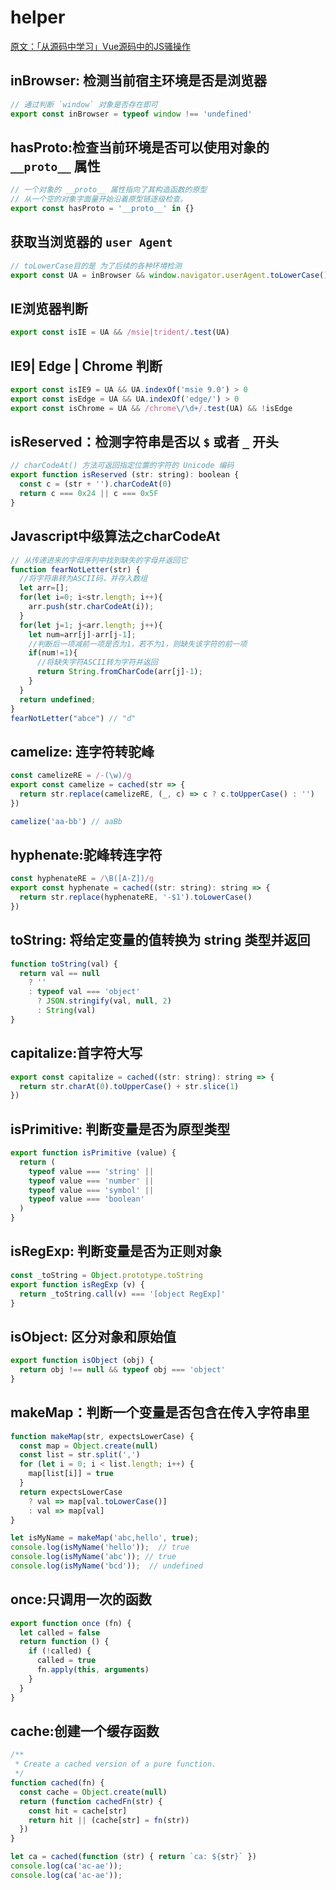 # helper

[原文：「从源码中学习」Vue源码中的JS骚操作](https://juejin.im/post/5c73554cf265da2de33f2a32)

## inBrowser: 检测当前宿主环境是否是浏览器

```js
// 通过判断 `window` 对象是否存在即可
export const inBrowser = typeof window !== 'undefined'
```

## hasProto:检查当前环境是否可以使用对象的 `__proto__` 属性

```js
// 一个对象的 __proto__ 属性指向了其构造函数的原型
// 从一个空的对象字面量开始沿着原型链逐级检查。
export const hasProto = '__proto__' in {}
```

## 获取当浏览器的 `user Agent`

```js
// toLowerCase目的是 为了后续的各种环境检测
export const UA = inBrowser && window.navigator.userAgent.toLowerCase()
```

## IE浏览器判断

```js
export const isIE = UA && /msie|trident/.test(UA)
```

## IE9| Edge | Chrome 判断

```js
export const isIE9 = UA && UA.indexOf('msie 9.0') > 0
export const isEdge = UA && UA.indexOf('edge/') > 0
export const isChrome = UA && /chrome\/\d+/.test(UA) && !isEdge
```

## isReserved：检测字符串是否以 `$` 或者 `_` 开头

```js
// charCodeAt() 方法可返回指定位置的字符的 Unicode 编码
export function isReserved (str: string): boolean {
  const c = (str + '').charCodeAt(0)
  return c === 0x24 || c === 0x5F
}
```

## Javascript中级算法之charCodeAt

```js
// 从传递进来的字母序列中找到缺失的字母并返回它
function fearNotLetter(str) {
  //将字符串转为ASCII码，并存入数组
  let arr=[];
  for(let i=0; i<str.length; i++){
    arr.push(str.charCodeAt(i));
  }
  for(let j=1; j<arr.length; j++){
    let num=arr[j]-arr[j-1];
    //判断后一项减前一项是否为1，若不为1，则缺失该字符的前一项
    if(num!=1){
      //将缺失字符ASCII转为字符并返回
      return String.fromCharCode(arr[j]-1);
    }
  }
  return undefined;
}
fearNotLetter("abce") // "d"
```

## camelize: 连字符转驼峰

```js
const camelizeRE = /-(\w)/g
export const camelize = cached(str => {
  return str.replace(camelizeRE, (_, c) => c ? c.toUpperCase() : '')
})

camelize('aa-bb') // aaBb
```

## hyphenate:驼峰转连字符

```js
const hyphenateRE = /\B([A-Z])/g
export const hyphenate = cached((str: string): string => {
  return str.replace(hyphenateRE, '-$1').toLowerCase()
})
```

## toString: 将给定变量的值转换为 string 类型并返回

```js
function toString(val) {
  return val == null
    ? ''
    : typeof val === 'object'
      ? JSON.stringify(val, null, 2)
      : String(val)
}
```

## capitalize:首字符大写

```js
export const capitalize = cached((str: string): string => {
  return str.charAt(0).toUpperCase() + str.slice(1)
})
```

## isPrimitive: 判断变量是否为原型类型

```js
export function isPrimitive (value) {
  return (
    typeof value === 'string' ||
    typeof value === 'number' ||
    typeof value === 'symbol' ||
    typeof value === 'boolean'
  )
}
```

## isRegExp: 判断变量是否为正则对象

```js
const _toString = Object.prototype.toString
export function isRegExp (v) {
  return _toString.call(v) === '[object RegExp]'
}
```

## isObject: 区分对象和原始值

```js
export function isObject (obj) {
  return obj !== null && typeof obj === 'object'
}
```

## makeMap：判断一个变量是否包含在传入字符串里

```js
function makeMap(str, expectsLowerCase) {
  const map = Object.create(null)
  const list = str.split(',')
  for (let i = 0; i < list.length; i++) {
    map[list[i]] = true
  }
  return expectsLowerCase
    ? val => map[val.toLowerCase()]
    : val => map[val]
}

let isMyName = makeMap('abc,hello', true);
console.log(isMyName('hello'));  // true
console.log(isMyName('abc')); // true
console.log(isMyName('bcd'));  // undefined
```

## once:只调用一次的函数

```js
export function once (fn) {
  let called = false
  return function () {
    if (!called) {
      called = true
      fn.apply(this, arguments)
    }
  }
}
```

## cache:创建一个缓存函数

```js
/**
 * Create a cached version of a pure function.
 */
function cached(fn) {
  const cache = Object.create(null)
  return (function cachedFn(str) {
    const hit = cache[str]
    return hit || (cache[str] = fn(str))
  })
}

let ca = cached(function (str) { return `ca: ${str}` })
console.log(ca('ac-ae'));
console.log(ca('ac-ae'));
```
